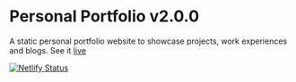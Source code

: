 # Personal Portfolio v2.0.0

A static personal portfolio website to showcase projects, work experiences and blogs. See it [live](npranto.dev)

[![Netlify Status](https://api.netlify.com/api/v1/badges/4d16a376-43ef-47af-8b95-ee54bcffd93c/deploy-status)](https://app.netlify.com/sites/npranto/deploys)
